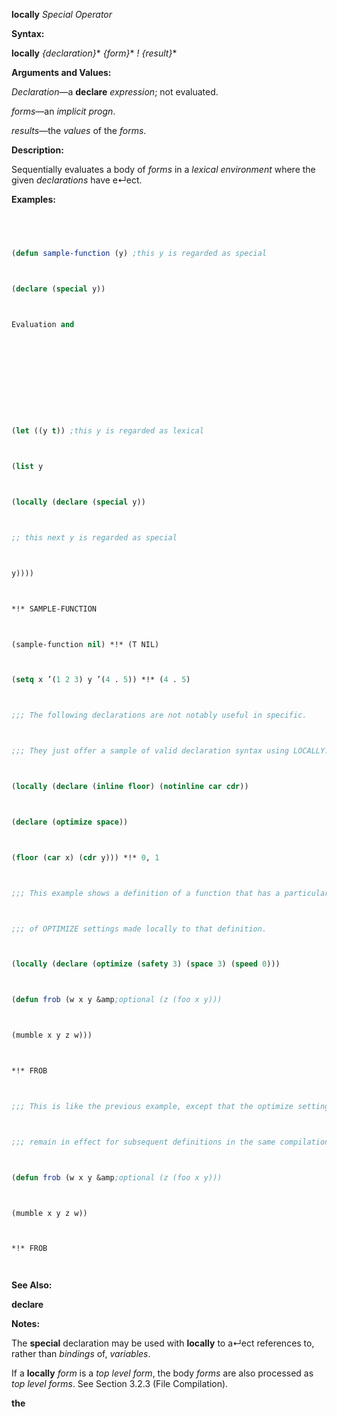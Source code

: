 **locally** *Special Operator* 



**Syntax:** 



**locally** *\{declaration\}*\* *\{form\}*\* *! \{result\}*\* 



**Arguments and Values:** 



*Declaration*—a **declare** *expression*; not evaluated. 



*forms*—an *implicit progn*. 



*results*—the *values* of the *forms*. 



**Description:** 



Sequentially evaluates a body of *forms* in a *lexical environment* where the given *declarations* have e↵ect. 



**Examples:**
```lisp
 



(defun sample-function (y) ;this y is regarded as special 



(declare (special y)) 



Evaluation and 



 



 



(let ((y t)) ;this y is regarded as lexical 



(list y 



(locally (declare (special y)) 



;; this next y is regarded as special 



y)))) 



*!* SAMPLE-FUNCTION 



(sample-function nil) *!* (T NIL) 



(setq x ’(1 2 3) y ’(4 . 5)) *!* (4 . 5) 



;;; The following declarations are not notably useful in specific. 



;;; They just offer a sample of valid declaration syntax using LOCALLY. 



(locally (declare (inline floor) (notinline car cdr)) 



(declare (optimize space)) 



(floor (car x) (cdr y))) *!* 0, 1 



;;; This example shows a definition of a function that has a particular set 



;;; of OPTIMIZE settings made locally to that definition. 



(locally (declare (optimize (safety 3) (space 3) (speed 0))) 



(defun frob (w x y &amp;optional (z (foo x y))) 



(mumble x y z w))) 



*!* FROB 



;;; This is like the previous example, except that the optimize settings 



;;; remain in effect for subsequent definitions in the same compilation unit. (declaim (optimize (safety 3) (space 3) (speed 0))) 



(defun frob (w x y &amp;optional (z (foo x y))) 



(mumble x y z w)) 



*!* FROB 




```
**See Also:** 



**declare** 



**Notes:** 



The **special** declaration may be used with **locally** to a↵ect references to, rather than *bindings* of, *variables*. 



If a **locally** *form* is a *top level form*, the body *forms* are also processed as *top level forms*. See Section 3.2.3 (File Compilation). 







 



 



**the** 



